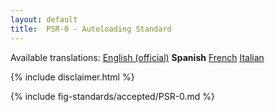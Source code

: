 ```yaml
---
layout: default
title:  PSR-0 - Autoloading Standard
---
```


<nav id="lngmenu">
  Available translations:
  <a href="/psr/psr-0">English (official)</a>
  <b>Spanish</b>
  <a href="/psr/psr-0/fr">French</a>
  <a href="/psr/psr-0/it">Italian</a>
</nav>

{% include disclaimer.html %}

{% include fig-standards/accepted/PSR-0.md %}
